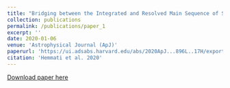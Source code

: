 ```yaml
---
title: "Bridging between the Integrated and Resolved Main Sequence of Star Formation"
collection: publications
permalink: /publications/paper_1
excerpt: ''
date: 2020-01-06
venue: 'Astrophysical Journal (ApJ)'
paperurl: 'https://ui.adsabs.harvard.edu/abs/2020ApJ...896L..17H/exportcitation'
citation: 'Hemmati et al. 2020'
---
```


[Download paper here](https://ui.adsabs.harvard.edu/link_gateway/2020ApJ...896L..17H/EPRINT_PDF)
